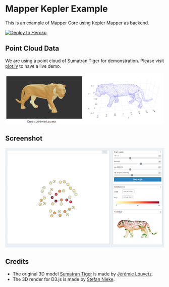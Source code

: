 # Mapper Kepler Example

This is an example of Mapper Core using Kepler Mapper as backend.

[![Deploy to Heroku](https://www.herokucdn.com/deploy/button.png)](https://heroku.com/deploy)

## Point Cloud Data

We are using a point cloud of Sumatran Tiger for demonstration.
Please visit [plot.ly](https://plot.ly/~yaodong/96) to have a live demo.

![Point Cloud Preview](images/data_preview.png)

## Screenshot

![Screen Shot](images/screen_shot.png)

## Credits

- The original 3D model [Sumatran Tiger](https://sketchfab.com/3d-models/sumatran-tiger-95c4008c4c764c078f679d4c320e7b18) is made by [Jérémie Louvetz](https://sketchfab.com/jeremielouvetz).
- The 3D render for D3.js is made by [Stefan Nieke](https://bl.ocks.org/Niekes/d8007a5f71f45ab80a2977a8eb7ab3c9).
